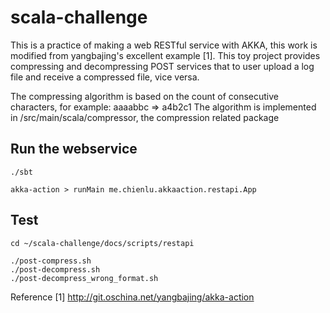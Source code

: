 # scala-challenge

This is a practice of making a web RESTful service with AKKA, this work is modified from yangbajing's excellent example [1]. This toy project provides compressing and decompressing POST services that to user upload a log file and receive a compressed file, vice versa.

The compressing algorithm is based on the count of consecutive characters, for example:
aaaabbc => a4b2c1 
The algorithm is implemented in /src/main/scala/compressor, the compression related package 

## Run the webservice
```{r, engine='bash', count_lines}
./sbt
```

```{r, engine='bash', count_lines}
akka-action > runMain me.chienlu.akkaaction.restapi.App
```

## Test 
```{r, engine='bash', count_lines}
cd ~/scala-challenge/docs/scripts/restapi

./post-compress.sh
./post-decompress.sh
./post-decompress_wrong_format.sh
```

Reference
[1] http://git.oschina.net/yangbajing/akka-action
